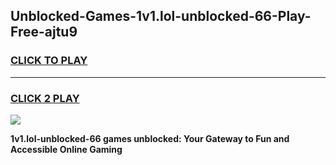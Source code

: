 
## Unblocked-Games-1v1.lol-unblocked-66-Play-Free-ajtu9
<h3>
<a href="https://premium76.site?title=1v1.lol-unblocked-66&ref=10A">CLICK TO PLAY</a></h3>
<hr>

<h3>
<a href="https://premium76.site?title=1v1.lol-unblocked-66&ref=10A">CLICK 2 PLAY</a>
  
</h3>

<a href="https://premium76.site?title=1v1.lol-unblocked-66&ref=10A"><img src="https://clearcache.store/games.png"></a>


**1v1.lol-unblocked-66 games unblocked: Your Gateway to Fun and Accessible Online Gaming**

